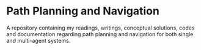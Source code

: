 # Path Planning and Navigation
A repository containing my readings, writings, conceptual solutions, codes and documentation regarding path planning and navigation for both single and multi-agent systems.
